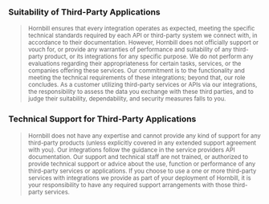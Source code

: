 ### Suitability of Third-Party Applications
> <small>Hornbill ensures that every integration operates as expected, meeting the specific technical standards required by each API or third-party system we connect with, in accordance to their documentation. However, Hornbill does not officially support or vouch for, or provide any warranties of performance and suitability of any third-party product, or its integrations for any specific purpose. We do not perform any evaluations regarding their appropriateness for certain tasks, services, or the companies offering these services. Our commitment is to the functionality and meeting the technical requirements of these integrations; beyond that, our role concludes. As a customer utilizing third-party services or APIs via our integrations, the responsibility to assess the data you exchange with these third parties, and to judge their suitability, dependability, and security measures falls to you.</small>

### Technical Support for Third-Party Applications
> <small>Hornbill does not have any expertise and cannot provide any kind of support for any third-party products (unless explicitly covered in any extended support agreement with you).  Our integrations follow the guidance in the service providers API documentation.  Our support and technical staff are not trained, or authorized to provide technical support or advice about the use, function or performance of any third-party services or applications.  If you choose to use a one or more third-party services with integrations we provide as part of your deployment of Hornbill, it is your responsibility to have any required support arrangements with those third-party services. </small>
